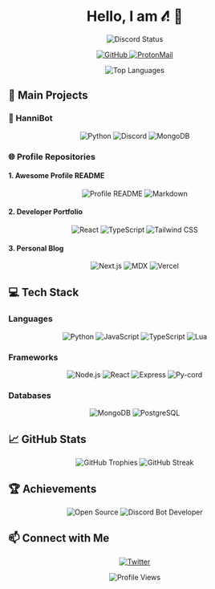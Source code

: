 <h1 align="center">Hello, I am 𝓁! 👋</h1>

<p align="center">
  <img src="https://discord.c99.nl/widget/theme-1/837570564536270848.png" alt="Discord Status">
</p>

<p align="center">
  <a href="https://github.com/luxcoa">
    <img src="https://img.shields.io/badge/-GitHub-181717?style=flat-square&logo=github" alt="GitHub">
  </a>
  <a href="mailto:hannifam@proton.me">
    <img src="https://img.shields.io/badge/ProtonMail-8B89CC?style=flat-square&logo=protonmail&logoColor=white" alt="ProtonMail">
  </a>
</p>

<div align="center">
  <img src="https://github-stats-alpha.vercel.app/api?username=luxcoa&cc=1a1b27&tc=38bdae&ic=bf91f3&bc=1a1b27" alt="Top Languages">
</div>

## 🚀 Main Projects

### 🤖 HanniBot
<p align="center">
  <img src="https://img.shields.io/badge/Python-3776AB?style=for-the-badge&logo=python&logoColor=white" alt="Python">
  <img src="https://img.shields.io/badge/Discord-5865F2?style=for-the-badge&logo=discord&logoColor=white" alt="Discord">
  <img src="https://img.shields.io/badge/MongoDB-47A248?style=for-the-badge&logo=mongodb&logoColor=white" alt="MongoDB">
</p>

### 🌐 Profile Repositories

#### 1. Awesome Profile README
<p align="center">
  <img src="https://img.shields.io/badge/GitHub-Profile%20README-blueviolet?style=for-the-badge&logo=github" alt="Profile README">
  <img src="https://img.shields.io/badge/Markdown-000000?style=for-the-badge&logo=markdown&logoColor=white" alt="Markdown">
</p>

#### 2. Developer Portfolio
<p align="center">
  <img src="https://img.shields.io/badge/React-61DAFB?style=for-the-badge&logo=react&logoColor=black" alt="React">
  <img src="https://img.shields.io/badge/TypeScript-3178C6?style=for-the-badge&logo=typescript&logoColor=white" alt="TypeScript">
  <img src="https://img.shields.io/badge/Tailwind-38B2AC?style=for-the-badge&logo=tailwind-css&logoColor=white" alt="Tailwind CSS">
</p>

#### 3. Personal Blog
<p align="center">
  <img src="https://img.shields.io/badge/Next.js-000000?style=for-the-badge&logo=next.js&logoColor=white" alt="Next.js">
  <img src="https://img.shields.io/badge/MDX-1B1F24?style=for-the-badge&logo=markdown&logoColor=white" alt="MDX">
  <img src="https://img.shields.io/badge/Vercel-000000?style=for-the-badge&logo=vercel&logoColor=white" alt="Vercel">
</p>

## 💻 Tech Stack

### Languages
<p align="center">
  <img src="https://img.shields.io/badge/Python-3776AB?style=for-the-badge&logo=python&logoColor=white" alt="Python">
  <img src="https://img.shields.io/badge/JavaScript-F7DF1E?style=for-the-badge&logo=javascript&logoColor=black" alt="JavaScript">
  <img src="https://img.shields.io/badge/TypeScript-3178C6?style=for-the-badge&logo=typescript&logoColor=white" alt="TypeScript">
  <img src="https://img.shields.io/badge/Lua-2C2D72?style=for-the-badge&logo=lua&logoColor=white" alt="Lua">
</p>

### Frameworks
<p align="center">
  <img src="https://img.shields.io/badge/Node.js-339933?style=for-the-badge&logo=node.js&logoColor=white" alt="Node.js">
  <img src="https://img.shields.io/badge/React-61DAFB?style=for-the-badge&logo=react&logoColor=black" alt="React">
  <img src="https://img.shields.io/badge/Express-000000?style=for-the-badge&logo=express&logoColor=white" alt="Express">
  <img src="https://img.shields.io/badge/Py--cord-5865F2?style=for-the-badge&logo=discord&logoColor=white" alt="Py-cord">
</p>

### Databases
<p align="center">
  <img src="https://img.shields.io/badge/MongoDB-47A248?style=for-the-badge&logo=mongodb&logoColor=white" alt="MongoDB">
  <img src="https://img.shields.io/badge/PostgreSQL-336791?style=for-the-badge&logo=postgresql&logoColor=white" alt="PostgreSQL">
</p>

## 📈 GitHub Stats

<div align="center">
  <img src="https://github-profile-trophy.vercel.app/?username=luxcoa&theme=tokyonight&column=4&margin-w=15&margin-h=15" alt="GitHub Trophies">
  <img src="https://github-readme-streak-stats.herokuapp.com/?user=luxcoa&theme=tokyonight" alt="GitHub Streak">
</div>

## 🏆 Achievements

<p align="center">
  <img src="https://img.shields.io/badge/Open%20Source-Contributor-green?style=for-the-badge&logo=open-source-initiative" alt="Open Source">
  <img src="https://img.shields.io/badge/Discord%20Bot-Developer-5865F2?style=for-the-badge&logo=discord" alt="Discord Bot Developer">
</p>

## 📫 Connect with Me

<p align="center">
  <a href="https://twitter.com/lux_coa">
    <img src="https://img.shields.io/badge/Twitter-1DA1F2?style=for-the-badge&logo=twitter&logoColor=white" alt="Twitter">
  </a>
</p>

<p align="center">
  <img src="https://komarev.com/ghpvc/?username=luxcoa&color=blueviolet" alt="Profile Views">
</p>
